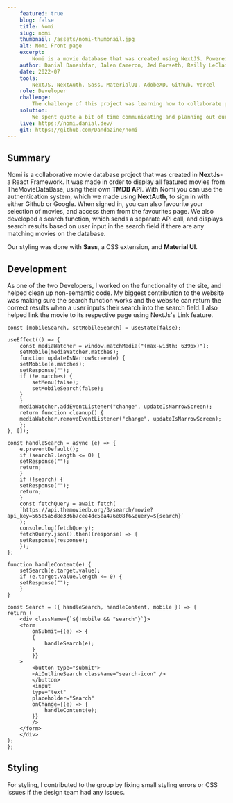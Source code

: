 ```yaml
---
    featured: true
    blog: false
    title: Nomi
    slug: nomi
    thumbnail: /assets/nomi-thumbnail.jpg
    alt: Nomi Front page
    excerpt: 
        Nomi is a movie database that was created using NextJS. Powered by the TMDB API, Nomi can display the hottest recent movies, and also has a functional search and authentication system.
    author: Danial Daneshfar, Jalen Cameron, Jed Borseth, Reilly LeClaire
    date: 2022-07
    tools: 
        NextJS, NextAuth, Sass, MaterialUI, AdobeXD, Github, Vercel
    role: Developer
    challenge: 
        The challenge of this project was learning how to collaborate properly and effeciently in a group while working with a language we were not familiar with.
    solution:
        We spent quote a bit of time communicating and planning out our roles and tasks for this project. We split the group up to 2 developers and 2 designers with occasional overlap inbetween.
    live: https://nomi.danial.dev/
    git: https://github.com/Dandazine/nomi
---
```


## Summary

Nomi is a collaborative movie database project that was created in **NextJs**- a React Framework. It was made in order to display all featured movies from TheMovieDataBase, using their own **TMDB API**. With Nomi you can use the authentication system, which we made using **NextAuth**, to sign in with either Github or Google. When signed in, you can also favourite your selection of movies, and access them from the favourites page. We also developed a search function, which sends a separate API call, and displays search results based on user input in the search field if there are any matching movies on the database.

Our styling was done with **Sass**, a CSS extension, and **Material UI**.

## Development

As one of the two Developers, I worked on the functionality of the site, and helped clean up non-semantic code. My biggest contribution to the website was making sure the search function works and the website can return the correct results when a user inputs their search into the search field. I also helped link the movie to its respective page using NextJs's Link feature.

    const [mobileSearch, setMobileSearch] = useState(false);

    useEffect(() => {
        const mediaWatcher = window.matchMedia("(max-width: 639px)");
        setMobile(mediaWatcher.matches);
        function updateIsNarrowScreen(e) {
        setMobile(e.matches);
        setResponse("");
        if (!e.matches) {
            setMenu(false);
            setMobileSearch(false);
        }
        }
        mediaWatcher.addEventListener("change", updateIsNarrowScreen);
        return function cleanup() {
        mediaWatcher.removeEventListener("change", updateIsNarrowScreen);
        };
    }, []);

    const handleSearch = async (e) => {
        e.preventDefault();
        if (search?.length <= 0) {
        setResponse("");
        return;
        }
        if (!search) {
        setResponse("");
        return;
        }
        const fetchQuery = await fetch(
        `https://api.themoviedb.org/3/search/movie?api_key=565e5a5d8e336b7cee4dc5ea476e08f6&query=${search}`
        );
        console.log(fetchQuery);
        fetchQuery.json().then((response) => {
        setResponse(response);
        });
    };

    function handleContent(e) {
        setSearch(e.target.value);
        if (e.target.value.length <= 0) {
        setResponse("");
        }
    }

    const Search = ({ handleSearch, handleContent, mobile }) => {
    return (
        <div className={`${!mobile && "search"}`}>
        <form
            onSubmit={(e) => {
            {
                handleSearch(e);
            }
            }}
        >
            <button type="submit">
            <AiOutlineSearch className="search-icon" />
            </button>
            <input
            type="text"
            placeholder="Search"
            onChange={(e) => {
                handleContent(e);
            }}
            />
        </form>
        </div>
    );
    };

## Styling

For styling, I contributed to the group by fixing small styling errors or CSS issues if the design team had any issues.
